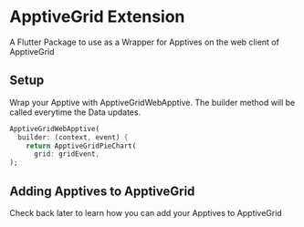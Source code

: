 # ApptiveGrid Extension

A Flutter Package to use as a Wrapper for Apptives on the web client of ApptiveGrid

## Setup

Wrap your Apptive with ApptiveGridWebApptive. The builder method will be called everytime the Data updates.

```dart
ApptiveGridWebApptive(
  builder: (context, event) {
    return ApptiveGridPieChart(
      grid: gridEvent,
);
```

## Adding Apptives to ApptiveGrid

Check back later to learn how you can add your Apptives to ApptiveGrid
